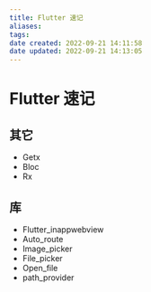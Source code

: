 ```yaml
---
title: Flutter 速记
aliases: 
tags: 
date created: 2022-09-21 14:11:58
date updated: 2022-09-21 14:13:05
---
```


# Flutter 速记

## 其它

 - Getx
 - Bloc
 - Rx

## 库

- Flutter_inappwebview
- Auto_route
- Image_picker
- File_picker
- Open_file
- path_provider
